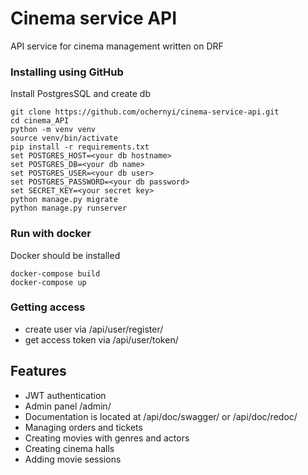 # Cinema service API

API service for cinema management written on DRF

### Installing using GitHub

Install PostgresSQL and create db

```
git clone https://github.com/ochernyi/cinema-service-api.git
cd cinema_API
python -m venv venv
source venv/bin/activate
pip install -r requirements.txt
set POSTGRES_HOST=<your db hostname>
set POSTGRES_DB=<your db name>
set POSTGRES_USER=<your db user>
set POSTGRES_PASSWORD=<your db password>
set SECRET_KEY=<your secret key>
python manage.py migrate
python manage.py runserver
```
### Run with docker

Docker should be installed
```
docker-compose build
docker-compose up
```

### Getting access

- create user via /api/user/register/
- get access token via /api/user/token/

## Features

- JWT authentication
- Admin panel /admin/
- Documentation is located at /api/doc/swagger/ or /api/doc/redoc/
- Managing orders and tickets
- Creating movies with genres and actors
- Creating cinema halls
- Adding movie sessions